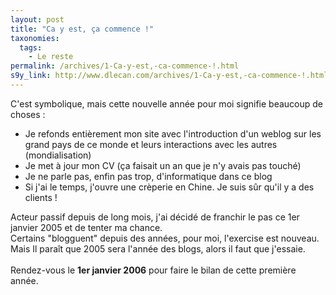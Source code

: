 ```yaml
---
layout: post
title: "Ca y est, ça commence !"
taxonomies: 
  tags: 
    - Le reste
permalink: /archives/1-Ca-y-est,-ca-commence-!.html
s9y_link: http://www.dlecan.com/archives/1-Ca-y-est,-ca-commence-!.html
---
```

C'est symbolique, mais cette nouvelle année pour moi signifie beaucoup de choses :<br />
<ul><li>Je refonds entièrement mon site avec l'introduction d'un weblog sur les grand pays de ce monde et leurs interactions avec les autres (mondialisation)</li><li>Je met à jour mon CV (ça faisait un an que je n'y avais pas touché)</li><li>Je ne parle pas, enfin pas trop, d'informatique dans ce blog</li><li>Si j'ai le temps, j'ouvre une crèperie en Chine. Je suis sûr qu'il y a des clients !</li></ul>Acteur passif depuis de long mois, j'ai décidé de franchir le pas ce 1er janvier 2005 et de tenter ma chance.<br />
Certains "blogguent" depuis des années, pour moi, l'exercise est nouveau. Mais Il paraît que 2005 sera l'année des blogs, alors il faut que j'essaie.<br />
<br />
Rendez-vous le <b>1er janvier 2006</b> pour faire le bilan de cette première année.

